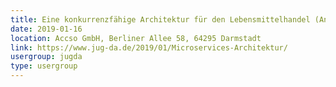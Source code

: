 ```yaml
---
title: Eine konkurrenzfähige Architektur für den Lebensmittelhandel (Ansgar Brauner)
date: 2019-01-16
location: Accso GmbH, Berliner Allee 58, 64295 Darmstadt
link: https://www.jug-da.de/2019/01/Microservices-Architektur/
usergroup: jugda
type: usergroup
---
```

